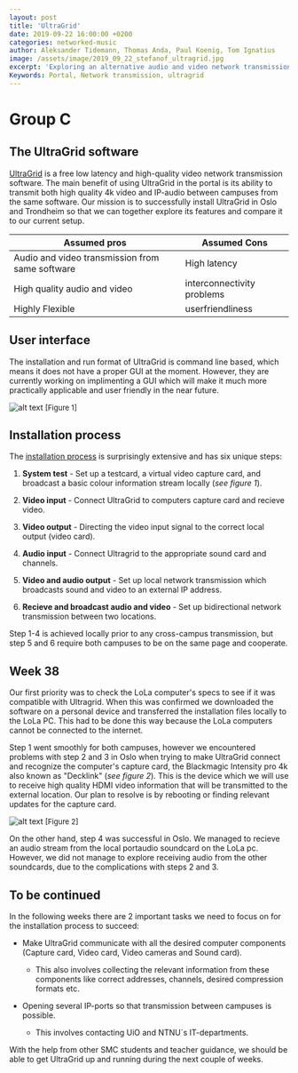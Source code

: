 ```yaml
---
layout: post
title: 'UltraGrid'
date: 2019-09-22 16:00:00 +0200
categories: networked-music
author: Aleksander Tidemann, Thomas Anda, Paul Koenig, Tom Ignatius
image: /assets/image/2019_09_22_stefanof_ultragrid.jpg
excerpt: 'Exploring an alternative audio and video network transmission software in the SMC portal.'
Keywords: Portal, Network transmission, ultragrid
---
```

# **Group C**

## The UltraGrid software

[UltraGrid](http://www.ultragrid.cz/) is a free low latency and high-quality video network transmission software. The main benefit of using UltraGrid in the portal is its ability to transmit both high quality 4k video and IP-audio between campuses from the same software. Our mission is to successfully install UltraGrid in Oslo and Trondheim so that we can together explore its features and compare it to our current setup.


Assumed pros | Assumed Cons
------------ | -------------
Audio and video transmission from same software | High latency
High quality audio and video | interconnectivity problems
Highly Flexible | userfriendliness

## User interface

The installation and run format of UltraGrid is command line based, which means it does not have a proper GUI at the moment. However, they are currently working on implimenting a GUI which will make it much more practically applicable and user friendly in the near future.

![alt text](/assets/image/2019_09_22_stefanof_ultragrid_gui.jpg "Current GUI") <font size="2"> [Figure 1]</font>

## Installation process

The [installation process](https://community.jisc.ac.uk/system/files/15551/Ultragrid%20%E2%80%93%20How%20to%20use.pdf) is surprisingly extensive and has six unique steps:

1. **System test** - Set up a testcard, a virtual video capture card, and broadcast a basic colour information stream locally (*see figure 1*).

2. **Video input** - Connect UltraGrid to computers capture card and recieve video.

3. **Video output** - Directing the video input signal to the correct local output (video card).

4. **Audio input** - Connect Ultragrid to the appropriate sound card and channels.

5. **Video and audio output** - Set up local network transmission which broadcasts sound and video to an external IP address.

6. **Recieve and broadcast audio and video** - Set up bidirectional network transmission between two locations.

Step 1-4 is achieved locally prior to any cross-campus transmission, but step 5 and 6 require both campuses to be on the same page and cooperate.

## Week 38

Our first priority was to check the LoLa computer's specs to see if it was compatible with Ultragrid. When this was confirmed we downloaded the software on a personal device and transferred the installation files locally to the LoLa PC. This had to be done this way because the LoLa computers cannot be connected to the internet.

Step 1 went smoothly for both campuses, however we encountered problems with step 2 and 3 in Oslo when trying to make UltraGrid connect and recognize the computer's capture card, the Blackmagic Intensity pro 4k also known as "Decklink" (*see figure 2*). This is the device which we will use to receive high quality HDMI video information that will be transmitted to the external location. Our plan to resolve is by rebooting or finding relevant updates for the capture card.

![alt text](/assets/image/2019_09_22_stefanof_Blackmagic1.jpg "Error") <font size="2"> [Figure 2]</font>

On the other hand, step 4 was successful in Oslo. We managed to recieve an audio stream from the local portaudio soundcard on the LoLa pc. However, we did not manage to explore receiving audio from the other soundcards, due to the complications with steps 2 and 3.

## To be continued

In the following weeks there are 2 important tasks we need to focus on for the installation process to succeed:

- Make UltraGrid communicate with all the desired computer components (Capture card, Video card, Video cameras and Sound card). 
  - This also involves collecting the relevant information from these components like correct addresses, channels, desired compression formats etc.


- Opening several IP-ports so that transmission between campuses is possible.
  - This involves contacting UiO and NTNU´s IT-departments.

With the help from other SMC students and teacher guidance, we should be able to get UltraGrid up and running during the next couple of weeks.
